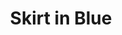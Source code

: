 ---
title: Skirt in Blue
price: RUB 2,975

description: The skater skirt with elastic waist, which can also be worn lower on hips. The waist is made of fabric, and the rest is made of jersey, so the two parts are contrast in texture while close in color. There are two comfy pockets in the side seams.

composition: 60% viscose, 40% polyester  
sizes: Available in two sizes (S, M)  
---